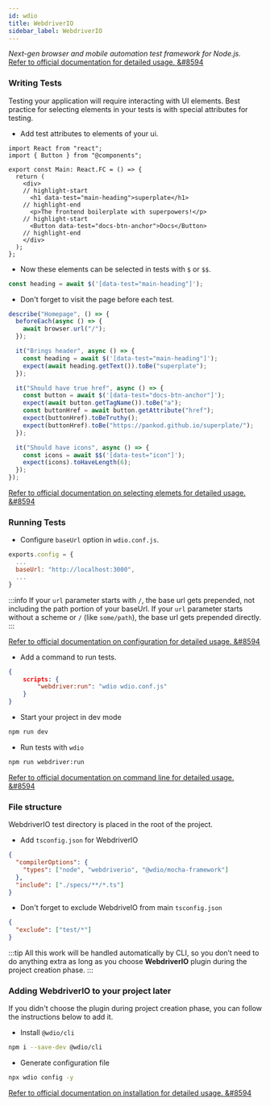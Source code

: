 ```yaml
---
id: wdio
title: WebdriverIO
sidebar_label: WebdriverIO
---
```


*Next-gen browser and mobile automation test framework for Node.js.*  
[Refer to official documentation for detailed usage. &#8594](https://webdriver.io/docs/gettingstarted.html)

### Writing Tests

Testing your application will require interacting with UI elements. Best practice for selecting elements in your tests is with special attributes for testing.  

- Add test attributes to elements of your ui.

```tsx title="src/components/main/index.tsx"
import React from "react";
import { Button } from "@components";

export const Main: React.FC = () => {
  return (
    <div>
    // highlight-start
      <h1 data-test="main-heading">superplate</h1>
    // highlight-end
      <p>The frontend boilerplate with superpowers!</p>
    // highlight-start
      <Button data-test="docs-btn-anchor">Docs</Button>
    // highlight-end
    </div>
  );
};
```

- Now these elements can be selected in tests with `$` or `$$`.

```ts
const heading = await $('[data-test="main-heading"]');
```

- Don't forget to visit the page before each test.

```ts title="test/e2e/specs/home.spec.ts"
describe("Homepage", () => {
  beforeEach(async () => {
    await browser.url("/");
  });

  it("Brings header", async () => {
    const heading = await $('[data-test="main-heading"]');
    expect(await heading.getText()).toBe("superplate");
  });

  it("Should have true href", async () => {
    const button = await $('[data-test="docs-btn-anchor"]');
    expect(await button.getTagName()).toBe("a");
    const buttonHref = await button.getAttribute("href");
    expect(buttonHref).toBeTruthy();
    expect(buttonHref).toBe("https://pankod.github.io/superplate/");
  });

  it("Should have icons", async () => {
    const icons = await $$('[data-test="icon"]');
    expect(icons).toHaveLength(6);
  });
});

```

[Refer to official documentation on selecting elemets for detailed usage. &#8594](https://webdriver.io/docs/selectors.html)


### Running Tests

- Configure `baseUrl` option in `wdio.conf.js`.

```js title="wdio.conf.js"
exports.config = {
  ...
  baseUrl: "http://localhost:3000",
  ...
}
```

:::info
If your `url` parameter starts with `/`, the base url gets prepended, not including the path portion of your baseUrl. If your `url` parameter starts without a scheme or `/` (like `some/path`), the base url gets prepended directly.
:::

[Refer to official documentation on configuration for detailed usage. &#8594](https://webdriver.io/docs/configurationfile.html)

- Add a command to run tests.

```json title="package.json"
{
    scripts: {
        "webdriver:run": "wdio wdio.conf.js"
    }
}
```

- Start your project in dev mode

```bash
npm run dev
```

- Run tests with `wdio`

```bash
npm run webdriver:run
```

[Refer to official documentation on command line for detailed usage. &#8594](https://webdriver.io/docs/clioptions.html)

### File structure

WebdriverIO test directory is placed in the root of the project.

- Add `tsconfig.json` for WebdriverIO

```json title="test/e2e/tsconfig.json"
{
  "compilerOptions": {
    "types": ["node", "webdriverio", "@wdio/mocha-framework"]
  },
  "include": ["./specs/**/*.ts"]
}
```

- Don't forget to exclude WebdriveIO from main `tsconfig.json`

```json title="tsconfig.json"
{
  "exclude": ["test/*"]
}
```

:::tip
All this work will be handled automatically by CLI, so you don’t need to do anything extra as long as you choose **WebdriverIO** plugin during the project creation phase.
:::

### Adding WebdriverIO to your project later

If you didn't choose the plugin during project creation phase, you can follow the instructions below to add it.

- Install `@wdio/cli`

```bash
npm i --save-dev @wdio/cli
```

- Generate configuration file

```bash
npx wdio config -y
```

[Refer to official documentation on installation for detailed usage. &#8594](https://webdriver.io/docs/gettingstarted.html)
